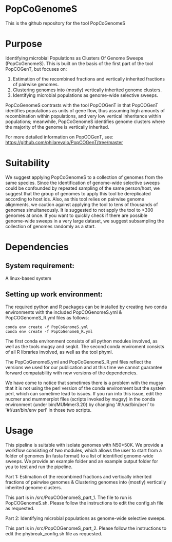 # PopCoGenomeS
This is the github repository for the tool PopCoGenomeS
# Purpose
Identifying microbial Populations as Clusters Of Genome Sweeps (PopCoGenomeS). This is built on the basis of the first part of the tool PopCOGenT, but focuses on:
1. Estimation of the recombined fractions and vertically inherited fractions of pairwise genomes.
2. Clustering genomes into (mostly) vertically inherited genome clusters.
3. Identifying microbial populations as genome-wide selective sweeps.

PopCoGenomeS contrasts with the tool PopCOGenT in that PopCOGenT identifies populations as units of gene flow, thus assuming high amounts of recombination within populations, and very low vertical inheritance within populations; meanwhile, PopCoGenomeS identifies genome clusters where the majority of the genome is vertically inherited.

For more detailed information on PopCOGenT, see:
https://github.com/philarevalo/PopCOGenT/tree/master

# Suitability
We suggest applying PopCoGenomeS to a collection of genomes from the same species. Since the identification of genome-wide selective sweeps could be confounded by repeated sampling of the same person/host, we suggest that the group of genomes to apply this tool be dereplicated according to host ids. Also, as this tool relies on pairwise genome alignments, we caution against applying the tool to tens of thousands of genomes simultaneously. It is suggested to not apply the tool to >300 genomes at once. If you want to quickly check if there are possible genome-wide sweeps in a very large dataset, we suggest subsampling the collection of genomes randomly as a start. 

# Dependencies
## System requirement: 
A linux-based system 

## Setting up work environment:

The required python and R packages can be installed by creating two conda environments with the included PopCOGenomeS.yml & PopCOGenomeS_R.yml files as follows:
    
    conda env create -f PopCoGenomeS.yml
    conda env create -f PopCoGenomeS_R.yml

The first conda environment consists of all python modules involved, as well as the tools mugsy and seqkit.
The second conda enviroment consists of all R libraries involved, as well as the tool phyml.

The PopCoGenomeS.yml and PopCoGenomeS_R.yml files reflect the versions we used for our publication and at this time we cannot guarantee forward compatability with new versions of the dependencies.

We have come to notice that sometimes there is a problem with the mugsy that it is not using the perl version of the conda environment but the system perl, which can sometime lead to issues. If you run into this issue, edit the nucmer and mummerplot files (scripts invoked by mugsy) in the conda environment (under bin/MUMmer3.20) by changing '#!/usr/bin/perl' to '#!/usr/bin/env perl' in those two scripts. 


# Usage

This pipeline is suitable with isolate genomes with N50>50K. We provide a workflow consisting of two modules, which allows the user to start from a folder of genomes (in fasta format) to a list of identified genome-wide sweeps. We provide an example folder and an example output folder for you to test and run the pipeline.

Part 1: Estimation of the recombined fractions and vertically inherited fractions of pairwise genomes & Clustering genomes into (mostly) vertically inherited genome clusters.

This part is in /src/PopCOGenomeS_part_1. The file to run is PopCOGenomeS.sh. Please follow the instructions to edit the config.sh file as requested.

Part 2: Identifying microbial populations as genome-wide selective sweeps.

This part is in /src/PopCOGenomeS_part_2. Please follow the instructions to edit the phybreak_config.sh file as requested.

